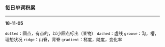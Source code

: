 ### 每日单词积累
---

**18-11-05**  

`dotted`：圆点，有点的，以小圆点标出（某物）
`dashed`：虚线
`groove`：沟，槽，理想状况
`ridge`：山脊，背脊
`gradient`：梯度，陡度，变化率
